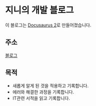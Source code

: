 # 지니의 개발 블로그

이 블로그는 [Docusaurus 2](https://docusaurus.io/)로 만들어졌습니다.

## 주소

[블로그](uhgenie7.github.io/)

## 목적

- 새롭게 알게 된 것을 적용하고 기록합니다.
- 에러와 해결한 과정을 기록합니다.
- IT관련 서적을 읽고 기록합니다.

